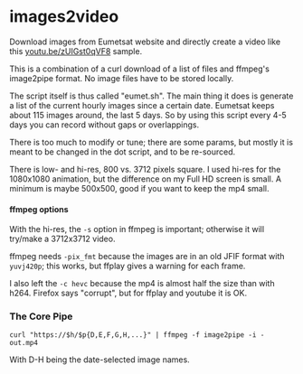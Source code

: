 # images2video

Download images from Eumetsat website and directly create a video like this
<a href=https://youtu.be/zUIGst0qVF8>youtu.be/zUIGst0qVF8</a> sample.

This is a combination of a curl download of a list of files and 
ffmpeg's image2pipe format. No image files have to be stored locally.

The script itself is thus called "eumet.sh". The main thing it does is generate
a list of the current hourly images since a certain date. Eumetsat keeps about
115 images around, the last 5 days. So by using this script every 4-5 days you
can record without gaps or overlappings.

There is too much to modify or tune; there are some params, but mostly it is meant
to be changed in the dot script, and to be re-sourced.

There is low- and hi-res, 800 vs. 3712 pixels square. I used hi-res for the 
1080x1080 animation, but the difference on my Full HD screen is small. A minimum is 
maybe 500x500, good if you want to keep the mp4 small. 


#### ffmpeg options

With the hi-res, the `-s` option in ffmpeg is important; otherwise it will try/make a 
3712x3712 video. 
 
ffmpeg needs `-pix_fmt` because the images are in an old JFIF format with `yuvj420p`; 
this works, but ffplay gives a warning for each frame.

I also left the `-c hevc` because the mp4 is almost half the size than with h264. 
Firefox says "corrupt", but for ffplay and youtube it is OK.


### The Core Pipe


`curl "https://$h/$p{D,E,F,G,H,...}" | ffmpeg -f image2pipe -i - out.mp4`

With D-H being the date-selected image names. 
































